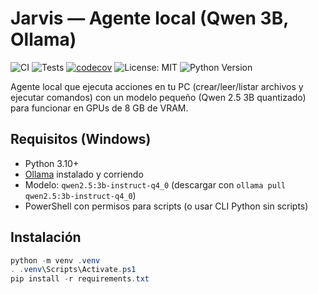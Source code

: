 # Jarvis — Agente local (Qwen 3B, Ollama)
![CI](https://github.com/ALEXEN999/jarvis_pkg/actions/workflows/python-ci.yml/badge.svg?branch=main)
![Tests](https://github.com/ALEXEN999/jarvis_pkg/actions/workflows/python-tests.yml/badge.svg?branch=main)
[![codecov](https://codecov.io/gh/ALEXEN999/jarvis_pkg/branch/main/graph/badge.svg)](https://codecov.io/gh/ALEXEN999/jarvis_pkg)
![License: MIT](https://img.shields.io/badge/license-MIT-green.svg)
![Python Version](https://img.shields.io/badge/python-3.10%2B-blue.svg)

Agente local que ejecuta acciones en tu PC (crear/leer/listar archivos y ejecutar comandos) con un modelo pequeño (Qwen 2.5 3B quantizado) para funcionar en GPUs de 8 GB de VRAM.

## Requisitos (Windows)
- Python 3.10+
- [Ollama](https://ollama.com/) instalado y corriendo
- Modelo: `qwen2.5:3b-instruct-q4_0` (descargar con `ollama pull qwen2.5:3b-instruct-q4_0`)
- PowerShell con permisos para scripts (o usar CLI Python sin scripts)

## Instalación
```powershell
python -m venv .venv
. .venv\Scripts\Activate.ps1
pip install -r requirements.txt
